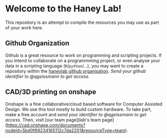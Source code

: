 # Welcome to the Haney Lab!

This repository is an attempt to compile the resources you may use as part of your work here.


## Github Organization

Github is a great resource to work on programming and scripting projects.
If you intend to collaborate on a programmming project, or even analyse your data in a scripting language (`R`/`python`/...), 
you may want to create a repository within the [haneylab github organisation](https://github.com/haneylab/). 
*Send your github identifier to @qgeissmann to get access*.

## CAD/3D printing on onshape

Onshape is a fine collaborative/cloud based software for Computer Assisted Design. We use this tool mostly to build custom hardware.
To take part, make a free account and *send your identifier to @qgeissmann to get access*.
Then, visit [our team page](lab's team page](https://cad.onshape.com/documents?nodeId=5bd0f69234165112c7da2201&resourceType=team).

